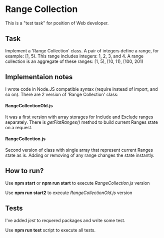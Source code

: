 # Range Collection
This is a "test task" for position of Web developer.

## Task
Implement a 'Range Collection' class.
A pair of integers define a range, for example: [1, 5). This range includes integers: 1, 2, 3, and 4.
A range collection is an aggregate of these ranges: [1, 5), [10, 11), [100, 201)

## Implementaion notes

I wrote code in Node.JS compatible syntax (require instead of import, and so on). There are 2 version of 'Range Collection' class:

#### RangeCollectionOld.js
It was a first version with array storages for Include and Exclude ranges separately. There is *getFlatRanges()* method to build current Ranges state on a request.

#### RangeCollection.js
Second version of class with single array that represent current Ranges state as is. Adding or removing of any range changes the state instantly.

## How to run?

Use **npm start** or **npm run start** to execute *RangeCollection.js* version 

Use **npm run start2** to execute *RangeCollectionOld.js* version 


## Tests
I've added *jest* to requered packages and write some test. 

Use **npm run test** script to execute all tests.